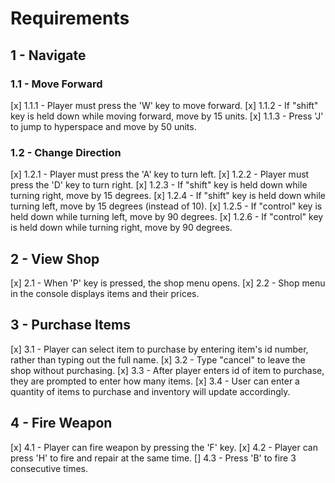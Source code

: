 
# Requirements

## 1 - Navigate
### 1.1 - Move Forward

[x] 1.1.1 - Player must press the 'W' key to move forward.
[x] 1.1.2 - If "shift" key is held down while moving forward, move by 15 units.
[x] 1.1.3 - Press 'J' to jump to hyperspace and move by 50 units.


### 1.2 - Change Direction
[x] 1.2.1 - Player must press the 'A' key to turn left.
[x] 1.2.2 - Player must press the 'D' key to turn right.
[x] 1.2.3 - If "shift" key is held down while turning right, move by 15 degrees.
[x] 1.2.4 - If "shift" key is held down while turning left, move by 15 degrees (instead of 10).
[x] 1.2.5 - If "control" key is held down while turning left, move by 90 degrees.
[x] 1.2.6 - If "control" key is held down while turning right, move by 90 degrees.

## 2 - View Shop
[x] 2.1 - When 'P' key is pressed, the shop menu opens.
[x] 2.2 - Shop menu in the console displays items and their prices.

## 3 - Purchase Items
[x] 3.1 - Player can select item to purchase by entering item's id number, rather than typing out the full name.
[x] 3.2 - Type "cancel" to leave the shop without purchasing.
[x] 3.3 - After player enters id of item to purchase, they are prompted to enter how many items.
[x] 3.4 - User can enter a quantity of items to purchase and inventory will update accordingly.



## 4 - Fire Weapon
[x] 4.1 - Player can fire weapon by pressing the 'F' key.
[x] 4.2 - Player can press 'H' to fire and repair at the same time.
[] 4.3 - Press 'B' to fire 3 consecutive times.

